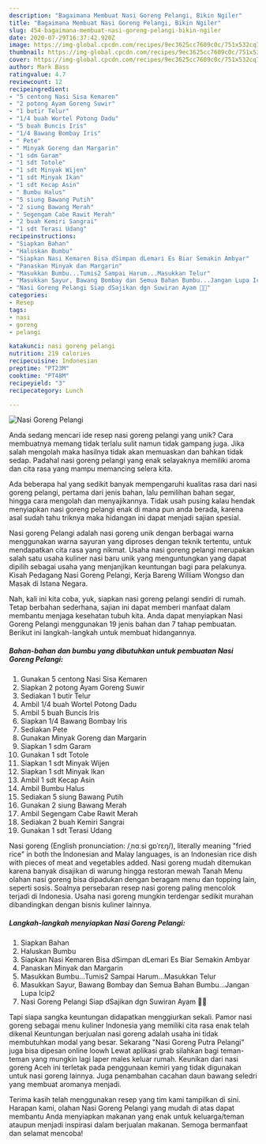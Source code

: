 ```yaml
---
description: "Bagaimana Membuat Nasi Goreng Pelangi, Bikin Ngiler"
title: "Bagaimana Membuat Nasi Goreng Pelangi, Bikin Ngiler"
slug: 454-bagaimana-membuat-nasi-goreng-pelangi-bikin-ngiler
date: 2020-07-29T16:37:42.920Z
image: https://img-global.cpcdn.com/recipes/9ec3625cc7609c0c/751x532cq70/nasi-goreng-pelangi-foto-resep-utama.jpg
thumbnail: https://img-global.cpcdn.com/recipes/9ec3625cc7609c0c/751x532cq70/nasi-goreng-pelangi-foto-resep-utama.jpg
cover: https://img-global.cpcdn.com/recipes/9ec3625cc7609c0c/751x532cq70/nasi-goreng-pelangi-foto-resep-utama.jpg
author: Mark Bass
ratingvalue: 4.7
reviewcount: 12
recipeingredient:
- "5 centong Nasi Sisa Kemaren"
- "2 potong Ayam Goreng Suwir"
- "1 butir Telur"
- "1/4 buah Wortel Potong Dadu"
- "5 buah Buncis Iris"
- "1/4 Bawang Bombay Iris"
- " Pete"
- " Minyak Goreng dan Margarin"
- "1 sdm Garam"
- "1 sdt Totole"
- "1 sdt Minyak Wijen"
- "1 sdt Minyak Ikan"
- "1 sdt Kecap Asin"
- " Bumbu Halus"
- "5 siung Bawang Putih"
- "2 siung Bawang Merah"
- " Segengam Cabe Rawit Merah"
- "2 buah Kemiri Sangrai"
- "1 sdt Terasi Udang"
recipeinstructions:
- "Siapkan Bahan"
- "Haluskan Bumbu"
- "Siapkan Nasi Kemaren Bisa dSimpan dLemari Es Biar Semakin Ambyar"
- "Panaskan Minyak dan Margarin"
- "Masukkan Bumbu...Tumis2 Sampai Harum...Masukkan Telur"
- "Masukkan Sayur, Bawang Bombay dan Semua Bahan Bumbu...Jangan Lupa Icip2"
- "Nasi Goreng Pelangi Siap dSajikan dgn Suwiran Ayam 🤩😍"
categories:
- Resep
tags:
- nasi
- goreng
- pelangi

katakunci: nasi goreng pelangi 
nutrition: 219 calories
recipecuisine: Indonesian
preptime: "PT23M"
cooktime: "PT48M"
recipeyield: "3"
recipecategory: Lunch

---
```



![Nasi Goreng Pelangi](https://img-global.cpcdn.com/recipes/9ec3625cc7609c0c/751x532cq70/nasi-goreng-pelangi-foto-resep-utama.jpg)

Anda sedang mencari ide resep nasi goreng pelangi yang unik? Cara membuatnya memang tidak terlalu sulit namun tidak gampang juga. Jika salah mengolah maka hasilnya tidak akan memuaskan dan bahkan tidak sedap. Padahal nasi goreng pelangi yang enak selayaknya memiliki aroma dan cita rasa yang mampu memancing selera kita.

Ada beberapa hal yang sedikit banyak mempengaruhi kualitas rasa dari nasi goreng pelangi, pertama dari jenis bahan, lalu pemilihan bahan segar, hingga cara mengolah dan menyajikannya. Tidak usah pusing kalau hendak menyiapkan nasi goreng pelangi enak di mana pun anda berada, karena asal sudah tahu triknya maka hidangan ini dapat menjadi sajian spesial.

Nasi goreng Pelangi adalah nasi goreng unik dengan berbagai warna menggunakan warna sayuran yang diproses dengan teknik tertentu, untuk mendapatkan cita rasa yang nikmat. Usaha nasi goreng pelangi merupakan salah satu usaha kuliner nasi baru unik yang menguntungkan yang dapat dipilih sebagai usaha yang menjanjikan keuntungan bagi para pelakunya. Kisah Pedagang Nasi Goreng Pelangi, Kerja Bareng William Wongso dan Masak di Istana Negara.


Nah, kali ini kita coba, yuk, siapkan nasi goreng pelangi sendiri di rumah. Tetap berbahan sederhana, sajian ini dapat memberi manfaat dalam membantu menjaga kesehatan tubuh kita. Anda dapat menyiapkan Nasi Goreng Pelangi menggunakan 19 jenis bahan dan 7 tahap pembuatan. Berikut ini langkah-langkah untuk membuat hidangannya.

<!--inarticleads1-->

##### Bahan-bahan dan bumbu yang dibutuhkan untuk pembuatan Nasi Goreng Pelangi:

1. Gunakan 5 centong Nasi Sisa Kemaren
1. Siapkan 2 potong Ayam Goreng Suwir
1. Sediakan 1 butir Telur
1. Ambil 1/4 buah Wortel Potong Dadu
1. Ambil 5 buah Buncis Iris
1. Siapkan 1/4 Bawang Bombay Iris
1. Sediakan  Pete
1. Gunakan  Minyak Goreng dan Margarin
1. Siapkan 1 sdm Garam
1. Gunakan 1 sdt Totole
1. Siapkan 1 sdt Minyak Wijen
1. Siapkan 1 sdt Minyak Ikan
1. Ambil 1 sdt Kecap Asin
1. Ambil  Bumbu Halus
1. Sediakan 5 siung Bawang Putih
1. Gunakan 2 siung Bawang Merah
1. Ambil  Segengam Cabe Rawit Merah
1. Sediakan 2 buah Kemiri Sangrai
1. Gunakan 1 sdt Terasi Udang


Nasi goreng (English pronunciation: /ˌnɑːsi ɡɒˈrɛŋ/), literally meaning &#34;fried rice&#34; in both the Indonesian and Malay languages, is an Indonesian rice dish with pieces of meat and vegetables added. Nasi goreng mudah ditemukan karena banyak disajikan di warung hingga restoran mewah Tanah Menu olahan nasi goreng bisa dipadukan dengan beragam menu dan topping lain, seperti sosis. Soalnya persebaran resep nasi goreng paling mencolok terjadi di Indonesia. Usaha nasi goreng mungkin terdengar sedikit murahan dibandingkan dengan bisnis kuliner lainnya. 

<!--inarticleads2-->

##### Langkah-langkah menyiapkan Nasi Goreng Pelangi:

1. Siapkan Bahan
1. Haluskan Bumbu
1. Siapkan Nasi Kemaren Bisa dSimpan dLemari Es Biar Semakin Ambyar
1. Panaskan Minyak dan Margarin
1. Masukkan Bumbu...Tumis2 Sampai Harum...Masukkan Telur
1. Masukkan Sayur, Bawang Bombay dan Semua Bahan Bumbu...Jangan Lupa Icip2
1. Nasi Goreng Pelangi Siap dSajikan dgn Suwiran Ayam 🤩😍


Tapi siapa sangka keuntungan didapatkan menggiurkan sekali. Pamor nasi goreng sebagai menu kuliner Indonesia yang memiliki cita rasa enak telah dikenal Keuntungan berjualan nasi goreng adalah usaha ini tidak membutuhkan modal yang besar. Sekarang &#34;Nasi Goreng Putra Pelangi&#34; juga bisa dipesan online loowh Lewat aplikasi grab silahkan bagi teman-teman yang mungkin lagi laper males keluar rumah. Keunikan dari nasi goreng Aceh ini terletak pada penggunaan kemiri yang tidak digunakan untuk nasi goreng lainnya. Juga penambahan cacahan daun bawang seledri yang membuat aromanya menjadi. 

Terima kasih telah menggunakan resep yang tim kami tampilkan di sini. Harapan kami, olahan Nasi Goreng Pelangi yang mudah di atas dapat membantu Anda menyiapkan makanan yang enak untuk keluarga/teman ataupun menjadi inspirasi dalam berjualan makanan. Semoga bermanfaat dan selamat mencoba!
